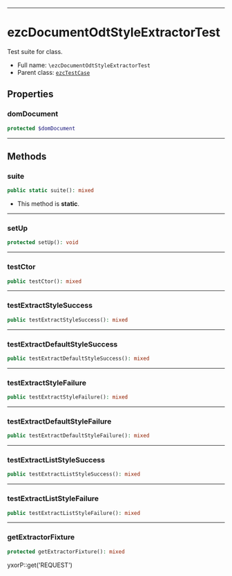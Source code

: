 ***

# ezcDocumentOdtStyleExtractorTest

Test suite for class.

* Full name: `\ezcDocumentOdtStyleExtractorTest`
* Parent class: [`ezcTestCase`](./ezcTestCase.md)

## Properties

### domDocument

```php
protected $domDocument
```

***

## Methods

### suite

```php
public static suite(): mixed
```

* This method is **static**.

***

### setUp

```php
protected setUp(): void
```

***

### testCtor

```php
public testCtor(): mixed
```

***

### testExtractStyleSuccess

```php
public testExtractStyleSuccess(): mixed
```

***

### testExtractDefaultStyleSuccess

```php
public testExtractDefaultStyleSuccess(): mixed
```

***

### testExtractStyleFailure

```php
public testExtractStyleFailure(): mixed
```

***

### testExtractDefaultStyleFailure

```php
public testExtractDefaultStyleFailure(): mixed
```

***

### testExtractListStyleSuccess

```php
public testExtractListStyleSuccess(): mixed
```

***

### testExtractListStyleFailure

```php
public testExtractListStyleFailure(): mixed
```

***

### getExtractorFixture

```php
protected getExtractorFixture(): mixed
```

yxorP::get('REQUEST')

